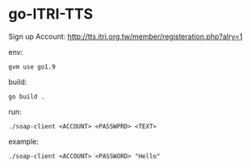 go-ITRI-TTS
===

Sign up Account:
		http://tts.itri.org.tw/member/registeration.php?alry=1

env:

	gvm use go1.9

build:

	go build .

run:

	./soap-client <ACCOUNT> <PASSWPRD> <TEXT>

example:

	./soap-client <ACCOUNT> <PASSWORD> "Hello"
